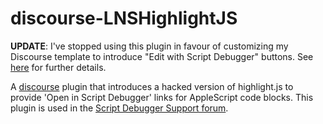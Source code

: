 # discourse-LNSHighlightJS

**UPDATE**: I've stopped using this plugin in favour of customizing my Discourse template to introduce "Edit with Script Debugger" buttons.  See [here](https://forum.latenightsw.com/t/open-in-script-debugger-links-gone/682/13) for further details.

A [discourse](http://www.discourse.org) plugin that introduces a hacked version of highlight.js to provide 'Open in Script Debugger' links for AppleScript code blocks.  This plugin is used in the [Script Debugger Support forum](http://forum.latenightsw.com).



